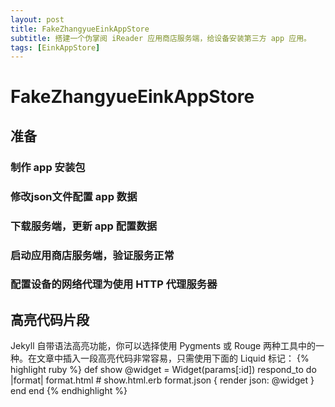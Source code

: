 ```yaml
---
layout: post
title: FakeZhangyueEinkAppStore
subtitle: 搭建一个伪掌阅 iReader 应用商店服务端，给设备安装第三方 app 应用。
tags: [EinkAppStore]
---
```

# FakeZhangyueEinkAppStore
## 准备
### 制作 app 安装包
### 修改json文件配置 app 数据
### 下载服务端，更新 app 配置数据
### 启动应用商店服务端，验证服务正常
### 配置设备的网络代理为使用 HTTP 代理服务器



## 高亮代码片段
Jekyll 自带语法高亮功能，你可以选择使用 Pygments 或 Rouge 两种工具中的一种。在文章中插入一段高亮代码非常容易，只需使用下面的 Liquid 标记：
{% highlight ruby %}
def show
  @widget = Widget(params[:id])
  respond_to do |format|
    format.html # show.html.erb
    format.json { render json: @widget }
  end
end
{% endhighlight %}




